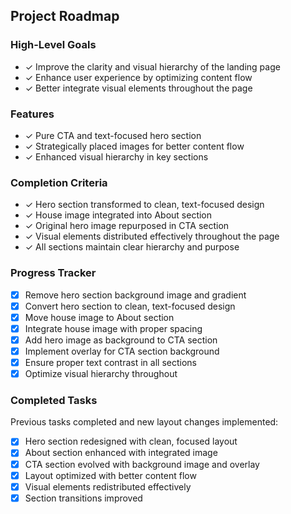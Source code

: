 ## Project Roadmap

### High-Level Goals
- ✓ Improve the clarity and visual hierarchy of the landing page
- ✓ Enhance user experience by optimizing content flow
- ✓ Better integrate visual elements throughout the page

### Features
- ✓ Pure CTA and text-focused hero section
- ✓ Strategically placed images for better content flow
- ✓ Enhanced visual hierarchy in key sections

### Completion Criteria
- ✓ Hero section transformed to clean, text-focused design
- ✓ House image integrated into About section
- ✓ Original hero image repurposed in CTA section
- ✓ Visual elements distributed effectively throughout the page
- ✓ All sections maintain clear hierarchy and purpose

### Progress Tracker
- [x] Remove hero section background image and gradient
- [x] Convert hero section to clean, text-focused design
- [x] Move house image to About section
- [x] Integrate house image with proper spacing
- [x] Add hero image as background to CTA section
- [x] Implement overlay for CTA section background
- [x] Ensure proper text contrast in all sections
- [x] Optimize visual hierarchy throughout

### Completed Tasks
Previous tasks completed and new layout changes implemented:
- [x] Hero section redesigned with clean, focused layout
- [x] About section enhanced with integrated image
- [x] CTA section evolved with background image and overlay
- [x] Layout optimized with better content flow
- [x] Visual elements redistributed effectively
- [x] Section transitions improved